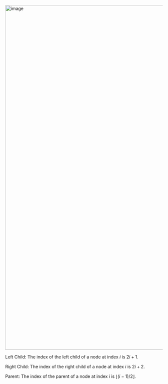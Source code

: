 <img width="1428" height="1097" alt="image" src="https://github.com/user-attachments/assets/8cf30391-c27a-42f4-97bf-eb1e632e1bbd" />


Left Child: The index of the left child of a node at index $i$ is $2i + 1$.

Right Child: The index of the right child of a node at index $i$ is $2i + 2$.

Parent: The index of the parent of a node at index $i$ is $\lfloor (i - 1) / 2 \rfloor$.
